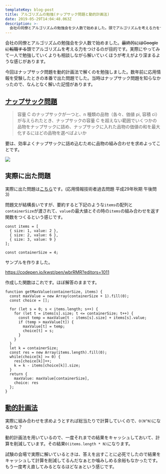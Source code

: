 ```yaml
---
templateKey: blog-post
title: アルゴリズムの勉強(ナップサック問題と動的計画法)
date: 2019-05-29T14:04:48.063Z
description: >-
  会社の同僚とアルゴリズムの勉強会を少人数で始めました。頭でアルゴリズムを考える力をつけるのが目的です。実際にやってみて一人で勉強していくよりも相談しながら解いていくほうが考えがより深まるような感じがあります。
---
```

会社の同僚とアルゴリズムの勉強会を少人数で始めました。~~最終的にはGoogleに転職する~~頭でアルゴリズムを考える力をつけるのが目的です。実際にやってみて一人で勉強していくよりも相談しながら解いていくほうが考えがより深まるような感じがあります。

今回はナップサック問題を動的計画法で解くのを勉強しました。数年前に応用情報を受験したときの本番で出た問題でした。当時はナップサック問題を知らなかったので、なんとなく解いた記憶があります。

## [ナップサック問題](https://ja.wikipedia.org/wiki/%E3%83%8A%E3%83%83%E3%83%97%E3%82%B5%E3%83%83%E3%82%AF%E5%95%8F%E9%A1%8C)

> 容量 C のナップサックが一つと、n 種類の品物（各々、価値 pi, 容積 ci）が与えられたとき、ナップサックの容量 C を超えない範囲でいくつかの品物をナップサックに詰め、ナップサックに入れた品物の価値の和を最大化するにはどの品物を選べばよいか

要は、効率よくナップサックに詰め込むために品物の組み合わせを求めよってことです。

![](https://upload.wikimedia.org/wikipedia/commons/thumb/f/fd/Knapsack.svg/1920px-Knapsack.svg.png)

## 実際に出た問題

実際に出た問題は[こちら](https://www.ap-siken.com/kakomon/29_aki/pm03.html)です。(応用情報技術者過去問題 平成29年秋期 午後問3)

問題文が結構長いですが、要約すると下記のような`items`の配列と`containerSize`が渡されて、`value`の最大値とその時の`items`の組み合わせを返す関数をつくるという感じです。

```
const items = [
  { size: 1, value: 2 },
  { size: 2, value: 6 },
  { size: 3, value: 9 }
];

const containerSize = 4;
```

サンプルを作りました。

https://codepen.io/kwst/pen/wbrRMR?editors=1011

作成した関数はこれです。ほぼ解答のままです。

```
function getMaxValue(containerSize, items) {
  const maxValue = new Array(containerSize + 1).fill(0);
  const choice = [];
  
  for (let s = 0; s < items.length; s++) {
    for (let t = items[s].size; t <= containerSize; t++) {
      const temp = maxValue[t - items[s].size] + items[s].value;
      if (temp > maxValue[t]) {
        maxValue[t] = temp;
        choice[t] = s;
      }
    }
  }
  let k = containerSize;
  const res = new Array(items.length).fill(0);
  while(choice[k] >= 0) {
    res[choice[k]]++;
    k = k - items[choice[k]].size;
  }
  return {
    maxValue: maxValue[containerSize],
    choice: res
  };
}
```

## [動的計画法](https://ja.wikipedia.org/wiki/%E5%8B%95%E7%9A%84%E8%A8%88%E7%94%BB%E6%B3%95)

実際に組み合わせを求めようとすれば総当たりで計算していくので、`O(N^N)`になるかな？

動的計画法を用いているので、一度それまでの結果をキャッシュしておいて、計算を削減しています。その結果`O(items.length * N)`になります。

試験の会場で実際に解いているときは、答えを出すことに必死でしたので結果をキャッシュして計算を削減してるんだなぁとか噛みしめる余裕もなかったです。もう一度考え直してみるとなるほどなぁという感じです。
